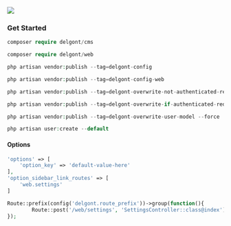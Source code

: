 [![](https://raw.githubusercontent.com/delgont/delgont/main/cover.png)](ttps://www.linkedin.com/in/stephendev)

### Get Started

```php
composer require delgont/cms
```

```php
composer require delgont/web
```

```php
php artisan vendor:publish --tag=delgont-config
```
```php
php artisan vendor:publish --tag=delgont-config-web
```
```php
php artisan vendor:publish --tag=delgont-overwrite-not-authenticated-redirect --force
```
```php
php artisan vendor:publish --tag=delgont-overwrite-if-authenticated-redirect --force
```
```php
php artisan vendor:publish --tag=delgont-overwrite-user-model --force
```

```php
php artisan user:create --default
```

#### Options

```php
'options' => [
    'option_key' => 'default-value-here'
],
'option_sidebar_link_routes' => [
    'web.settings'
]
```

```php
Route::prefix(config('delgont.route_prefix'))->group(function(){
        Route::post('/web/settings', 'SettingsController::class@index')->name('web.settings');
});
```